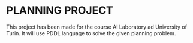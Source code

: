 # PLANNING PROJECT
This project has been made for the course AI Laboratory ad University of Turin. It will use PDDL language to solve the given planning problem.